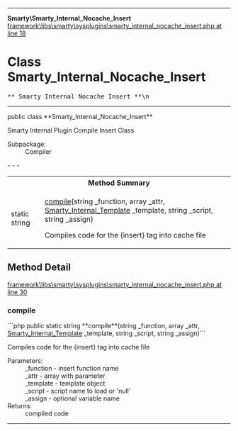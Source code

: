 - - -

**Smarty\Smarty_Internal_Nocache_Insert**
<a href="https://github.com/JeyDotC/Hirudo-docs/blob/master/source/framework/libs/smarty/sysplugins/smarty_internal_nocache_insert.php.md#line18" class="location">framework\libs\smarty\sysplugins\smarty_internal_nocache_insert.php at line 18</a>

# Class Smarty_Internal_Nocache_Insert #

<pre class="tree">** Smarty_Internal_Nocache_Insert **\n</pre>

- - -

<p class="signature">public  class **Smarty_Internal_Nocache_Insert**</p>

<div class="comment" id="overview_description"><p>Smarty Internal Plugin Compile Insert Class</p></div>

<dl>
<dt>Subpackage:</dt>
<dd>Compiler</dd>
</dl>
- - -

<table id="summary_method">
<tr><th colspan="2">Method Summary</th></tr>
<tr>
<td class="type">static  string</td>
<td class="description"><p class="name"><a href="#compile()">compile</a>(string _function, array _attr, <a href="../smarty/smarty_internal_template.html">Smarty_Internal_Template</a> _template, string _script, string _assign)</p><p class="description">Compiles code for the {insert} tag into cache file</p></td>
</tr>
</table>

<h2 id="detail_method">Method Detail</h2>
<a href="https://github.com/JeyDotC/Hirudo-docs/blob/master/source/framework/libs/smarty/sysplugins/smarty_internal_nocache_insert.php.md#line30" class="location">framework\libs\smarty\sysplugins\smarty_internal_nocache_insert.php at line 30</a>

<h3 id="compile()">compile</h3>
```php
public static  string **compile**(string _function, array _attr, <a href="../smarty/smarty_internal_template.html">Smarty_Internal_Template</a> _template, string _script, string _assign)```
<div class="details">
<p>Compiles code for the {insert} tag into cache file</p><dl>
<dt>Parameters:</dt>
<dd>_function - insert function name</dd>
<dd>_attr - array with parameter</dd>
<dd>_template - template object</dd>
<dd>_script - script name to load or 'null'</dd>
<dd>_assign - optional variable name</dd>
<dt>Returns:</dt>
<dd>compiled code</dd>
</dl>
</div>

- - -

